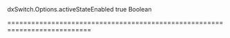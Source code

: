 <!--id-->dxSwitch.Options.activeStateEnabled<!--/id-->
<!--merge--><!--/merge-->
<!--default-->true<!--/default-->
<!--type-->Boolean<!--/type-->
===========================================================================

